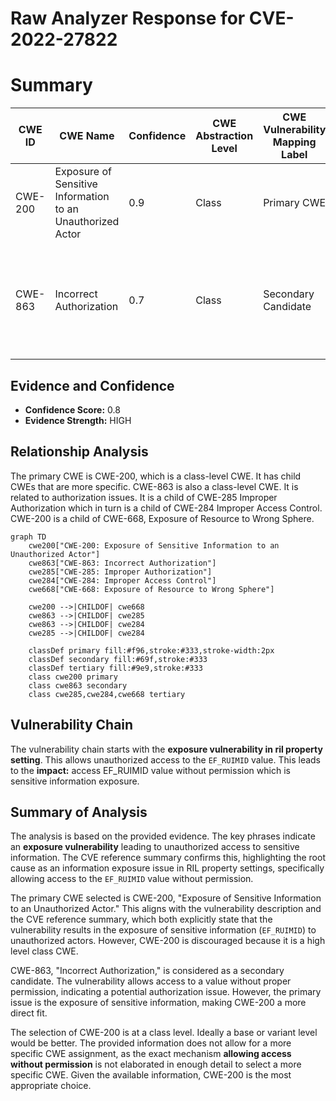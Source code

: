 # Raw Analyzer Response for CVE-2022-27822

# Summary
| CWE ID | CWE Name | Confidence | CWE Abstraction Level | CWE Vulnerability Mapping Label | CWE-Vulnerability Mapping Notes |
|---|---|---|---|---|---|
| CWE-200 | Exposure of Sensitive Information to an Unauthorized Actor | 0.9 | Class | Primary CWE | Discouraged because it is a technical impact, not a root cause. |
| CWE-863 | Incorrect Authorization | 0.7 | Class | Secondary Candidate | Allowed-with-Review because it's a Class CWE, children might be more appropriate. |

## Evidence and Confidence

*   **Confidence Score:** 0.8
*   **Evidence Strength:** HIGH

## Relationship Analysis
The primary CWE is CWE-200, which is a class-level CWE. It has child CWEs that are more specific.
CWE-863 is also a class-level CWE. It is related to authorization issues. It is a child of CWE-285 Improper Authorization which in turn is a child of CWE-284 Improper Access Control.
CWE-200 is a child of CWE-668, Exposure of Resource to Wrong Sphere.

```mermaid
graph TD
    cwe200["CWE-200: Exposure of Sensitive Information to an Unauthorized Actor"]
    cwe863["CWE-863: Incorrect Authorization"]
    cwe285["CWE-285: Improper Authorization"]
    cwe284["CWE-284: Improper Access Control"]
    cwe668["CWE-668: Exposure of Resource to Wrong Sphere"]
    
    cwe200 -->|CHILDOF| cwe668
    cwe863 -->|CHILDOF| cwe285
    cwe863 -->|CHILDOF| cwe284
    cwe285 -->|CHILDOF| cwe284
    
    classDef primary fill:#f96,stroke:#333,stroke-width:2px
    classDef secondary fill:#69f,stroke:#333
    classDef tertiary fill:#9e9,stroke:#333
    class cwe200 primary
    class cwe863 secondary
    class cwe285,cwe284,cwe668 tertiary
```

## Vulnerability Chain
The vulnerability chain starts with the **exposure vulnerability in ril property setting**. This allows unauthorized access to the `EF_RUIMID` value. This leads to the **impact:** access EF_RUIMID value without permission which is sensitive information exposure.

## Summary of Analysis
The analysis is based on the provided evidence. The key phrases indicate an **exposure vulnerability** leading to unauthorized access to sensitive information. The CVE reference summary confirms this, highlighting the root cause as an information exposure issue in RIL property settings, specifically allowing access to the `EF_RUIMID` value without permission.

The primary CWE selected is CWE-200, "Exposure of Sensitive Information to an Unauthorized Actor." This aligns with the vulnerability description and the CVE reference summary, which both explicitly state that the vulnerability results in the exposure of sensitive information (`EF_RUIMID`) to unauthorized actors. However, CWE-200 is discouraged because it is a high level class CWE.

CWE-863, "Incorrect Authorization," is considered as a secondary candidate. The vulnerability allows access to a value without proper permission, indicating a potential authorization issue. However, the primary issue is the exposure of sensitive information, making CWE-200 a more direct fit.

The selection of CWE-200 is at a class level. Ideally a base or variant level would be better. The provided information does not allow for a more specific CWE assignment, as the exact mechanism **allowing access without permission** is not elaborated in enough detail to select a more specific CWE. Given the available information, CWE-200 is the most appropriate choice.